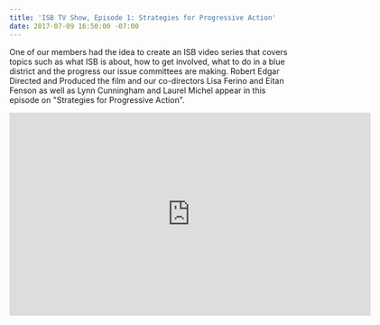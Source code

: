 ```yaml
---
title: 'ISB TV Show, Episode 1: Strategies for Progressive Action'
date: 2017-07-09 16:50:00 -07:00
---
```


One of our members had the idea to create an ISB video series that covers topics such as what ISB is about, how to get involved, what to do in a blue district and the progress our issue committees are making. Robert Edgar Directed and Produced the film and our co-directors Lisa Ferino and Eitan Fenson as well as Lynn Cunningham and Laurel Michel appear in this episode on "Strategies for Progressive Action". 

<iframe src="https://player.vimeo.com/video/222310584" width="640" height="360" frameborder="0" webkitallowfullscreen mozallowfullscreen allowfullscreen></iframe>